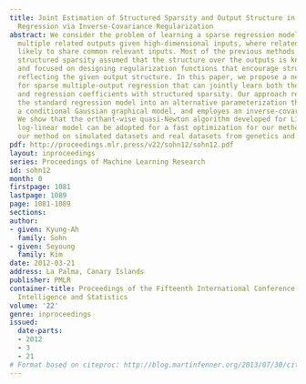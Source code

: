 ```yaml
---
title: Joint Estimation of Structured Sparsity and Output Structure in Multiple-Output
  Regression via Inverse-Covariance Regularization
abstract: We consider the problem of learning a sparse regression model for predicting
  multiple related outputs given high-dimensional inputs, where related outputs are
  likely to share common relevant inputs. Most of the previous methods for learning
  structured sparsity assumed that the structure over the outputs is known a priori,
  and focused on designing regularization functions that encourage structured sparsity
  reflecting the given output structure. In this paper, we propose a new approach
  for sparse multiple-output regression that can jointly learn both the output structure
  and regression coefficients with structured sparsity. Our approach reformulates
  the standard regression model into an alternative parameterization that leads to
  a conditional Gaussian graphical model, and employes an inverse-covariance regularization.
  We show that the orthant-wise quasi-Newton algorithm developed for L1-regularized
  log-linear model can be adopted for a fast optimization for our method. We demonstrate
  our method on simulated datasets and real datasets from genetics and finances applications.
pdf: http://proceedings.mlr.press/v22/sohn12/sohn12.pdf
layout: inproceedings
series: Proceedings of Machine Learning Research
id: sohn12
month: 0
firstpage: 1081
lastpage: 1089
page: 1081-1089
sections: 
author:
- given: Kyung-Ah
  family: Sohn
- given: Seyoung
  family: Kim
date: 2012-03-21
address: La Palma, Canary Islands
publisher: PMLR
container-title: Proceedings of the Fifteenth International Conference on Artificial
  Intelligence and Statistics
volume: '22'
genre: inproceedings
issued:
  date-parts:
  - 2012
  - 3
  - 21
# Format based on citeproc: http://blog.martinfenner.org/2013/07/30/citeproc-yaml-for-bibliographies/
---
```

